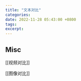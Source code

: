 ```yaml
---
title: "文本对比"
categories: 
date: 2022-11-28 05:43:00 +0800
tags: 
excerpt: 
---
```




## Misc

[[视频对比]]

[[图像对比]]


